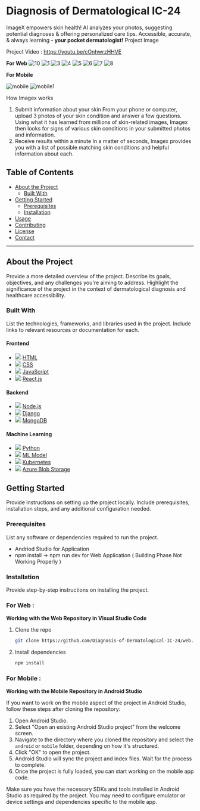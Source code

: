 # Diagnosis of Dermatological IC-24
ImageX empowers skin health! AI analyzes your photos, suggesting potential diagnoses & offering personalized care tips. Accessible, accurate, & always learning **- your pocket dermatologist!**
Project Image 

Project Video : https://youtu.be/cOnhwrzHHVE

**For Web**
![10](https://github.com/Diagnosis-of-Dermatological-IC-24/.github/assets/84167034/53de536a-069d-402a-a838-61ad611fa221)
![1](https://github.com/Diagnosis-of-Dermatological-IC-24/.github/assets/84167034/1f56a803-5c0f-492d-bcb0-091094d3ca00)
![3](https://github.com/Diagnosis-of-Dermatological-IC-24/.github/assets/84167034/55105436-8e57-422a-8c1d-7bf03e97f0f2)
![4](https://github.com/Diagnosis-of-Dermatological-IC-24/.github/assets/84167034/e2213adb-5f2c-4a98-b636-0110080d69ad)
![5](https://github.com/Diagnosis-of-Dermatological-IC-24/.github/assets/84167034/e03597a7-1b5b-4fe6-9a11-2f9f417ccbc6)
![6](https://github.com/Diagnosis-of-Dermatological-IC-24/.github/assets/84167034/2f59df53-62c7-4b02-af49-54b2441ab7c2)
![7](https://github.com/Diagnosis-of-Dermatological-IC-24/.github/assets/84167034/9d519138-5449-4ca1-93c3-18983cc67219)
![8](https://github.com/Diagnosis-of-Dermatological-IC-24/.github/assets/84167034/e27369dd-97d6-45fb-9693-3d0b9604fddc)

**For Mobile**

![mobile](https://github.com/Diagnosis-of-Dermatological-IC-24/.github/assets/84167034/d06b5584-f63c-432c-9895-d4c1c5cd73e5)
![mobile1](https://github.com/Diagnosis-of-Dermatological-IC-24/.github/assets/84167034/c0478893-083a-4e65-a83d-c5679b95860f)

How Imagex works

1. Submit information about your skin
From your phone or computer, upload 3 photos of your skin condition and answer a few questions. Using what it has learned from millions of skin-related images, Imagex then looks for signs of various skin conditions in your submitted photos and information.
2. Receive results within a minute
In a matter of seconds, Imagex provides you with a list of possible matching skin conditions and helpful information about each.


## Table of Contents

- [About the Project](#about-the-project)
  - [Built With](#built-with)
- [Getting Started](#getting-started)
  - [Prerequisites](#prerequisites)
  - [Installation](#installation)
- [Usage](#usage)
- [Contributing](#contributing)
- [License](#license)
- [Contact](#contact)

---

## About the Project

Provide a more detailed overview of the project. Describe its goals, objectives, and any challenges you're aiming to address. Highlight the significance of the project in the context of dermatological diagnosis and healthcare accessibility.

### Built With

List the technologies, frameworks, and libraries used in the project. Include links to relevant resources or documentation for each.

#### Frontend
- <img src="https://img.icons8.com/color/48/000000/html-5.png"/> [HTML](https://developer.mozilla.org/en-US/docs/Web/HTML)
- <img src="https://img.icons8.com/color/48/000000/css3.png"/> [CSS](https://developer.mozilla.org/en-US/docs/Web/CSS)
- <img src="https://img.icons8.com/color/48/000000/javascript.png"/> [JavaScript](https://developer.mozilla.org/en-US/docs/Web/JavaScript)
- <img src="https://img.icons8.com/ultraviolet/40/000000/react.png"/> [React.js](https://reactjs.org/)

#### Backend
- <img src="https://img.icons8.com/color/48/000000/nodejs.png"/> [Node.js](https://nodejs.org/)
- <img src="https://img.icons8.com/color/48/000000/django.png"/> [Django](https://www.djangoproject.com/)
- <img src="https://img.icons8.com/color/48/000000/mongodb.png"/> [MongoDB](https://www.mongodb.com/)

#### Machine Learning
- <img src="https://img.icons8.com/color/48/000000/python.png"/> [Python](https://www.python.org/)
- <img src="https://img.icons8.com/color/48/000000/artificial-intelligence.png"/> [ML Model](https://azure.microsoft.com/en-us/products/machine-learning/)
- <img src="https://img.icons8.com/color/48/000000/kubernetes.png"/> [Kubernetes](https://kubernetes.io/)
- <img src="https://img.icons8.com/color/48/000000/azure-1.png"/> [Azure Blob Storage](https://azure.microsoft.com/en-us/services/storage/blobs/)


## Getting Started

Provide instructions on setting up the project locally. Include prerequisites, installation steps, and any additional configuration needed.

### Prerequisites

List any software or dependencies required to run the project.

- Andriod Studio for Application
- npm install -> npm run dev for Web Application ( Building Phase Not Working Properly ) 

### Installation

Provide step-by-step instructions on installing the project.

### For Web :
**Working with the Web Repository in Visual Studio Code**

1. Clone the repo
   ```sh
   git clone https://github.com/Diagnosis-of-Dermatological-IC-24/web.git
2. Install dependencies
   ```sh
   npm install

### For Mobile : 
**Working with the Mobile Repository in Android Studio**

If you want to work on the mobile aspect of the project in Android Studio, follow these steps after cloning the repository:

1. Open Android Studio.
2. Select "Open an existing Android Studio project" from the welcome screen.
3. Navigate to the directory where you cloned the repository and select the `android` or `mobile` folder, depending on how it's structured.
4. Click "OK" to open the project.
5. Android Studio will sync the project and index files. Wait for the process to complete.
6. Once the project is fully loaded, you can start working on the mobile app code.

Make sure you have the necessary SDKs and tools installed in Android Studio as required by the project. You may need to configure emulator or device settings and dependencies specific to the mobile app.
